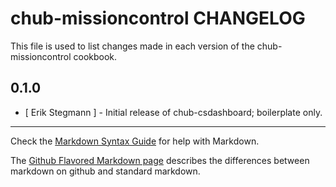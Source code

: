 chub-missioncontrol CHANGELOG
=============================

This file is used to list changes made in each version of the chub-missioncontrol cookbook.

0.1.0
-----
- [ Erik Stegmann ] - Initial release of chub-csdashboard; boilerplate only.

- - -
Check the [Markdown Syntax Guide](http://daringfireball.net/projects/markdown/syntax) for help with Markdown.

The [Github Flavored Markdown page](http://github.github.com/github-flavored-markdown/) describes the differences between markdown on github and standard markdown.
